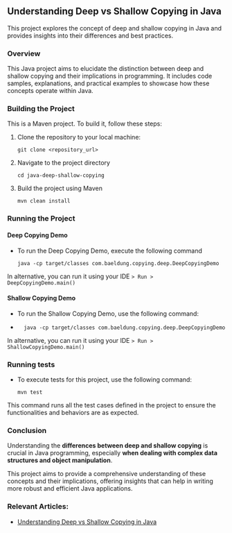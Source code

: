 ## Understanding Deep vs Shallow Copying in Java

This project explores the concept of deep and shallow copying in Java and provides insights into their differences and best practices.

### Overview

This Java project aims to elucidate the distinction between deep and shallow copying and their implications in programming. It includes code samples, explanations, and practical examples to showcase how these concepts operate within Java.

### Building the Project

This is a Maven project. To build it, follow these steps:

1. Clone the repository to your local machine:

   ```shell
   git clone <repository_url>

2. Navigate to the project directory

    ```shell
   cd java-deep-shallow-copying
   ```

3. Build the project using Maven

    ```shell
    mvn clean install
   ```
### Running the Project

#### Deep Copying Demo

- To run the Deep Copying Demo, execute the following command

    ```shell
    java -cp target/classes com.baeldung.copying.deep.DeepCopyingDemo
    ```
In alternative, you can run it using your IDE ```> Run >  DeepCopyingDemo.main()```

#### Shallow Copying Demo
- To run the Shallow Copying Demo, use the following command:
  
- ```shell
    java -cp target/classes com.baeldung.copying.deep.DeepCopyingDemo
    ```
In alternative, you can run it using your IDE ```> Run > ShallowCopyingDemo.main()```


### Running tests
- To execute tests for this project, use the following command:

    ```shell
    mvn test
    ```
This command runs all the test cases defined in the project to ensure the functionalities and behaviors are as expected.
### Conclusion
Understanding the **differences between deep and shallow copying** is crucial in Java programming, especially **when dealing with complex data structures and object manipulation**. 

This project aims to provide a comprehensive understanding of these concepts and their implications, offering insights that can help in writing more robust and efficient Java applications.

### Relevant Articles:

- [Understanding Deep vs Shallow Copying in Java](https://drafts.baeldung.com/?p=185079&preview=true)
